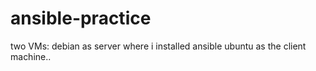 # ansible-practice

two VMs:
debian as server where i installed ansible
ubuntu as the client machine..
